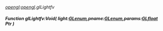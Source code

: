 _[opengl](../../modules/opengl/opengl-module.md):[opengl](../../modules/opengl/opengl-module.md).glLightfv_
##### Function glLightfv:Void( light:[GLenum](../../modules/opengl/opengl-glenum.md),pname:[GLenum](../../modules/opengl/opengl-glenum.md),params:[GLfloat](../../modules/opengl/opengl-glfloat.md) Ptr )
